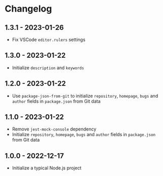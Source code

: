 # Changelog

## 1.3.1 - 2023-01-26

- Fix VSCode `editor.rulers` settings

## 1.3.0 - 2023-01-22

- Initialize `description` and `keywords`

## 1.2.0 - 2023-01-22

- Use `package-json-from-git` to initialize `repository`, `homepage`, `bugs` and `author` fields in `package.json` from Git data

## 1.1.0 - 2023-01-22

- Remove `jest-mock-console` dependency
- Initialize `repository`, `homepage`, `bugs` and `author` fields in `package.json` from Git data

## 1.0.0 - 2022-12-17

- Initialize a typical Node.js project
